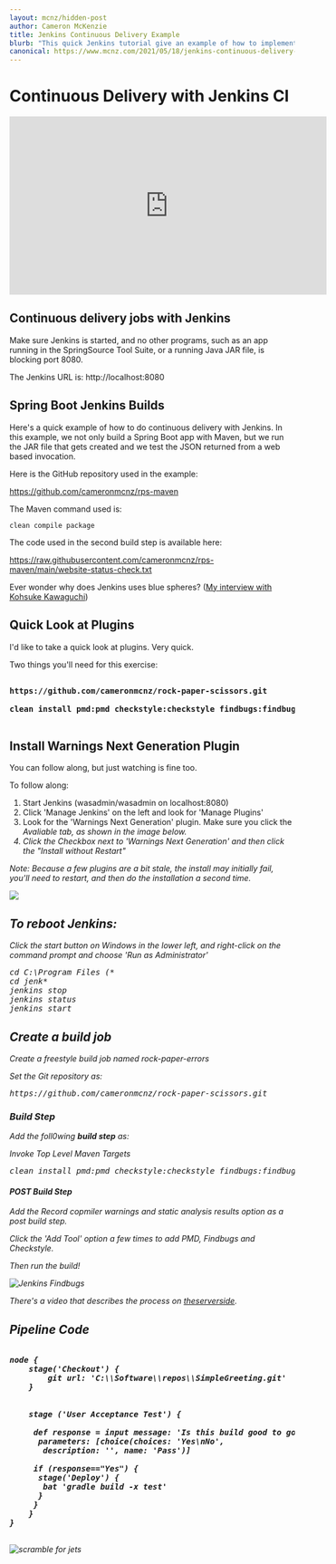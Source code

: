 ```yaml
---
layout: mcnz/hidden-post
author: Cameron McKenzie
title: Jenkins Continuous Delivery Example
blurb: "This quick Jenkins tutorial give an example of how to implement continuous delivery with the popular JenkinsCI CI/CD tool."
canonical: https://www.mcnz.com/2021/05/18/jenkins-continuous-delivery-tutorial.html
---
```


# Continuous Delivery with Jenkins CI

<iframe width="560" height="315" src="https://www.youtube.com/embed/Mas5HjFHwvo" frameborder="0" allow="accelerometer; autoplay; clipboard-write; encrypted-media; gyroscope; picture-in-picture" allowfullscreen></iframe>

## Continuous delivery jobs with Jenkins

Make sure Jenkins is started, and no other programs, such as an app running in the SpringSource Tool Suite, or a running Java JAR file, is blocking port 8080.

The Jenkins URL is: http://localhost:8080

## Spring Boot Jenkins Builds

Here's a quick example of how to do continuous delivery with Jenkins. In this example, we not only build a Spring Boot app with Maven, but we run the JAR file that gets created and we test the JSON returned from a web based invocation.

Here is the GitHub repository used in the example:

https://github.com/cameronmcnz/rps-maven

The Maven command used is:

<pre><code>clean compile package</code></pre>

The code used in the second build step is available here:

https://raw.githubusercontent.com/cameronmcnz/rps-maven/main/website-status-check.txt

Ever wonder why does Jenkins uses blue spheres? ([My interview with Kohsuke Kawaguchi](https://www.theserverside.com/video/Jenkins-creator-explains-why-a-successful-build-job-is-blue))

## Quick Look at Plugins

I'd like to take a quick look at plugins. Very quick.

Two things you'll need for this exercise:

<pre>
<b>
https://github.com/cameronmcnz/rock-paper-scissors.git

clean install pmd:pmd checkstyle:checkstyle findbugs:findbugs
</b>
</pre>

## Install Warnings Next Generation Plugin

You can follow along, but just watching is fine too.

To follow along:

1. Start Jenkins (wasadmin/wasadmin on localhost:8080)
2. Click 'Manage Jenkins' on the left and look for 'Manage Plugins'
3. Look for the 'Warnings Next Generation' plugin. Make sure you click the <em>Avaliable<em> tab, as shown in the image below.
4. Click the Checkbox next to 'Warnings Next Generation' and then click the "Install without Restart"
    
Note: Because a few plugins are a bit stale, the install may initially fail, you'll need to restart, and then do the installation a second time.

<img src="https://itknowledgeexchange.techtarget.com/coffee-talk/files/2020/12/jenkins-warnings-plugin.jpg" class="img-fluid">

## To reboot Jenkins:

Click the start button on Windows in the lower left, and right-click on the command prompt and choose 'Run as Administrator'

<pre>
cd C:\Program Files (*
cd jenk*
jenkins stop
jenkins status
jenkins start
</pre>

## Create a build job

Create a freestyle build job named rock-paper-errors

Set the Git repository as: 
<pre>
https://github.com/cameronmcnz/rock-paper-scissors.git
</pre>

### Build Step

Add the foll0wing <strong>build step</strong> as:

<em>Invoke Top Level Maven Targets</em>
<pre>
clean install pmd:pmd checkstyle:checkstyle findbugs:findbugs
</pre>
  
#### POST Build Step

Add the <em>Record copmiler warnings and static analysis results<em> option as a post build step.
    
Click the 'Add Tool' option a few times to add PMD, Findbugs and Checkstyle.

Then run the build!

<img src="https://itknowledgeexchange.techtarget.com/coffee-talk/files/2020/12/Jenkins-Checkstyle-plugin.jpg" alt="Jenkins Findbugs"/>

There's a video that describes the process on [theserverside](https://www.theserverside.com/blog/Coffee-Talk-Java-News-Stories-and-Opinions/Jenkins-Warnings-Plugin-CheckStyle-FindBugs-PMD-Example-Tutorial).



## Pipeline Code

<pre>
<b>
node {
    stage('Checkout') {
        git url: 'C:\\Software\\repos\\SimpleGreeting.git'
    }
    
    
    stage ('User Acceptance Test') {
    
     def response = input message: 'Is this build good to go?',
      parameters: [choice(choices: 'Yes\nNo',
       description: '', name: 'Pass')]
     
     if (response=="Yes") {
      stage('Deploy') {
       bat 'gradle build -x test'
      } 
     }
    }
}
</b>
</pre>








<img src="https://upload.wikimedia.org/wikipedia/commons/f/f1/Pilot_seen_running_to_fighter.jpg" alt="scramble for jets" class="img-fluid"/>


